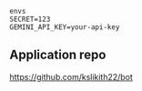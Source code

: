 ```
envs
SECRET=123
GEMINI_API_KEY=your-api-key
```

## Application repo
https://github.com/kslikith22/bot
